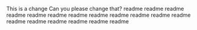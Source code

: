 This is a change
Can you please change that?
readme
readme
readme
readme
readme
readme
readme
readme
readme
readme
readme
readme
readme
readme
readme
readme
readme
readme
